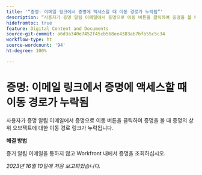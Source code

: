 ```yaml
---
title: '“증명: 이메일 링크에서 증명에 액세스할 때 이동 경로가 누락됨”'
description: “사용자가 증명 알림 이메일에서 증명으로 이동 버튼을 클릭하여 증명을 볼 때 증명의 상위 오브젝트에 대한 이동 경로 링크가 누락됩니다.”
hidefromtoc: true
feature: Digital Content and Documents
source-git-commit: a6d3a340e7452f45cb568ee4383ab7bfb55c5c34
workflow-type: ht
source-wordcount: '94'
ht-degree: 100%

---
```



# 증명: 이메일 링크에서 증명에 액세스할 때 이동 경로가 누락됨

사용자가 증명 알림 이메일에서 증명으로 이동 버튼을 클릭하여 증명을 볼 때 증명의 상위 오브젝트에 대한 이동 경로 링크가 누락됩니다.

**해결 방법**

증거 알림 이메일을 통하지 않고 Workfront 내에서 증명을 조회하십시오.

_2023년 16월 10일에 처음 보고되었습니다._
